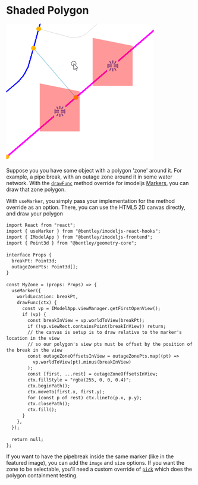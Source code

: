 # Shaded Polygon

![Image](resources/shaded_polygon.png)

Suppose you you have some object with a polygon 'zone' around it. For example, a pipe break, with an outage zone around it in some water network.
With the [`drawFunc`](https://www.imodeljs.org/reference/imodeljs-frontend/views/marker/drawfunc/) method override for imodeljs
[Markers](https://www.imodeljs.org/reference/imodeljs-frontend/views/marker/),
you can draw that zone polygon.

With `useMarker`, you simply pass your implementation for the method override as an option. There, you can use the HTML5 2D canvas directly, and draw your polygon

```tsx
import React from "react";
import { useMarker } from "@bentley/imodeljs-react-hooks";
import { IModelApp } from "@bentley/imodeljs-frontend";
import { Point3d } from "@bentley/geometry-core";

interface Props {
  breakPt: Point3d;
  outageZonePts: Point3d[];
}

const MyZone = (props: Props) => {
  useMarker({
    worldLocation: breakPt,
    drawFunc(ctx) {
      const vp = IModelApp.viewManager.getFirstOpenView();
      if (vp) {
        const breakInView = vp.worldToView(breakPt);
        if (!vp.viewRect.containsPoint(breakInView)) return;
        // the canvas is setup is to draw relative to the marker's location in the view
        // so our polygon's view pts must be offset by the position of the break in the view
        const outageZoneOffsetsInView = outageZonePts.map((pt) =>
          vp.worldToView(pt).minus(breakInView)
        );
        const [first, ...rest] = outageZoneOffsetsInView;
        ctx.fillStyle = "rgba(255, 0, 0, 0.4)";
        ctx.beginPath();
        ctx.moveTo(first.x, first.y);
        for (const p of rest) ctx.lineTo(p.x, p.y);
        ctx.closePath();
        ctx.fill();
      }
    },
  });

  return null;
};
```

If you want to have the pipebreak inside the same marker (like in the featured image), you can add the `image` and `size` options.
If you want the zone to be selectable, you'll need a custom override of [`pick`](https://www.imodeljs.org/reference/imodeljs-frontend/views/marker/)
which does the polygon containment testing.
